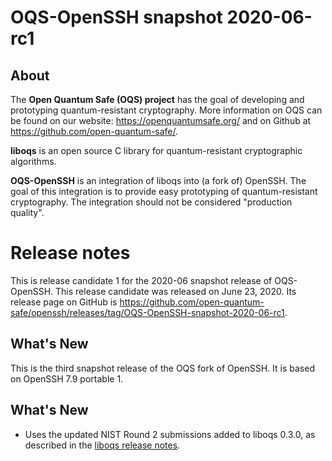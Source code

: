 OQS-OpenSSH snapshot 2020-06-rc1
================================

About
-----

The **Open Quantum Safe (OQS) project** has the goal of developing and prototyping quantum-resistant cryptography.  More information on OQS can be found on our website: https://openquantumsafe.org/ and on Github at https://github.com/open-quantum-safe/.

**liboqs** is an open source C library for quantum-resistant cryptographic algorithms.

**OQS-OpenSSH** is an integration of liboqs into (a fork of) OpenSSH.  The goal of this integration is to provide easy prototyping of quantum-resistant cryptography.  The integration should not be considered "production quality".

Release notes
=============

This is release candidate 1 for the 2020-06 snapshot release of OQS-OpenSSH. This release candidate was released on June 23, 2020. Its release page on GitHub is https://github.com/open-quantum-safe/openssh/releases/tag/OQS-OpenSSH-snapshot-2020-06-rc1.

What's New
----------

This is the third snapshot release of the OQS fork of OpenSSH.  It is based on OpenSSH 7.9 portable 1.

What's New
----------

- Uses the updated NIST Round 2 submissions added to liboqs 0.3.0, as described in the [liboqs release notes](https://github.com/open-quantum-safe/liboqs/blob/master/RELEASE.md).

